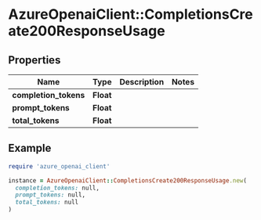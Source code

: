 # AzureOpenaiClient::CompletionsCreate200ResponseUsage

## Properties

| Name | Type | Description | Notes |
| ---- | ---- | ----------- | ----- |
| **completion_tokens** | **Float** |  |  |
| **prompt_tokens** | **Float** |  |  |
| **total_tokens** | **Float** |  |  |

## Example

```ruby
require 'azure_openai_client'

instance = AzureOpenaiClient::CompletionsCreate200ResponseUsage.new(
  completion_tokens: null,
  prompt_tokens: null,
  total_tokens: null
)
```

